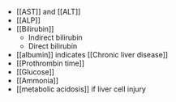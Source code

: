 - [[AST]] and [[ALT]]
- [[ALP]]
- [[Bilirubin]]
	- Indirect bilirubin
	- Direct bilirubin
- [[albumin]] indicates [[Chronic liver disease]] 
- [[Prothrombin time]]
- [[Glucose]]
- [[Ammonia]]
- [[metabolic acidosis]] if liver cell injury
